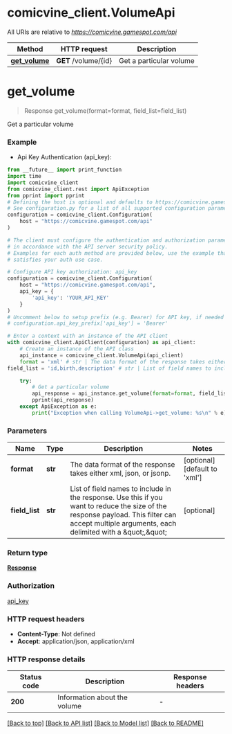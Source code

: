 # comicvine_client.VolumeApi

All URIs are relative to *https://comicvine.gamespot.com/api*

Method | HTTP request | Description
------------- | ------------- | -------------
[**get_volume**](VolumeApi.md#get_volume) | **GET** /volume/{id} | Get a particular volume


# **get_volume**
> Response get_volume(format=format, field_list=field_list)

Get a particular volume

### Example

* Api Key Authentication (api_key):
```python
from __future__ import print_function
import time
import comicvine_client
from comicvine_client.rest import ApiException
from pprint import pprint
# Defining the host is optional and defaults to https://comicvine.gamespot.com/api
# See configuration.py for a list of all supported configuration parameters.
configuration = comicvine_client.Configuration(
    host = "https://comicvine.gamespot.com/api"
)

# The client must configure the authentication and authorization parameters
# in accordance with the API server security policy.
# Examples for each auth method are provided below, use the example that
# satisfies your auth use case.

# Configure API key authorization: api_key
configuration = comicvine_client.Configuration(
    host = "https://comicvine.gamespot.com/api",
    api_key = {
        'api_key': 'YOUR_API_KEY'
    }
)
# Uncomment below to setup prefix (e.g. Bearer) for API key, if needed
# configuration.api_key_prefix['api_key'] = 'Bearer'

# Enter a context with an instance of the API client
with comicvine_client.ApiClient(configuration) as api_client:
    # Create an instance of the API class
    api_instance = comicvine_client.VolumeApi(api_client)
    format = 'xml' # str | The data format of the response takes either xml, json, or jsonp. (optional) (default to 'xml')
field_list = 'id,birth,description' # str | List of field names to include in the response. Use this if you want to reduce the size of the response payload. This filter can accept multiple arguments, each delimited with a \",\" (optional)

    try:
        # Get a particular volume
        api_response = api_instance.get_volume(format=format, field_list=field_list)
        pprint(api_response)
    except ApiException as e:
        print("Exception when calling VolumeApi->get_volume: %s\n" % e)
```

### Parameters

Name | Type | Description  | Notes
------------- | ------------- | ------------- | -------------
 **format** | **str**| The data format of the response takes either xml, json, or jsonp. | [optional] [default to &#39;xml&#39;]
 **field_list** | **str**| List of field names to include in the response. Use this if you want to reduce the size of the response payload. This filter can accept multiple arguments, each delimited with a \&quot;,\&quot; | [optional] 

### Return type

[**Response**](Response.md)

### Authorization

[api_key](../README.md#api_key)

### HTTP request headers

 - **Content-Type**: Not defined
 - **Accept**: application/json, application/xml

### HTTP response details
| Status code | Description | Response headers |
|-------------|-------------|------------------|
**200** | Information about the volume |  -  |

[[Back to top]](#) [[Back to API list]](../README.md#documentation-for-api-endpoints) [[Back to Model list]](../README.md#documentation-for-models) [[Back to README]](../README.md)

